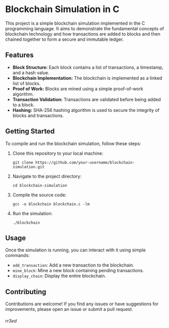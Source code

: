# Blockchain Simulation in C

This project is a simple blockchain simulation implemented in the C programming language. It aims to demonstrate the fundamental concepts of blockchain technology and how transactions are added to blocks and then chained together to form a secure and immutable ledger.

## Features

- **Block Structure:** Each block contains a list of transactions, a timestamp, and a hash value.
- **Blockchain Implementation:** The blockchain is implemented as a linked list of blocks.
- **Proof of Work:** Blocks are mined using a simple proof-of-work algorithm.
- **Transaction Validation:** Transactions are validated before being added to a block.
- **Hashing:** SHA-256 hashing algorithm is used to secure the integrity of blocks and transactions.

## Getting Started

To compile and run the blockchain simulation, follow these steps:

1. Clone this repository to your local machine:

    ```
    git clone https://github.com/your-username/blockchain-simulation.git
    ```

2. Navigate to the project directory:

    ```
    cd blockchain-simulation
    ```

3. Compile the source code:

    ```
    gcc -o blockchain blockchain.c -lm
    ```

4. Run the simulation:

    ```
    ./blockchain
    ```

## Usage

Once the simulation is running, you can interact with it using simple commands:

- `add_transaction`: Add a new transaction to the blockchain.
- `mine_block`: Mine a new block containing pending transactions.
- `display_chain`: Display the entire blockchain.


## Contributing

Contributions are welcome! If you find any issues or have suggestions for improvements, please open an issue or submit a pull request.

###### rr3ed